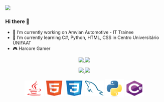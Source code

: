 <image src="https://github.com/renanmlima/renanmlima/blob/main/Welcome_renanmlima.png">

### Hi there 👋

- 🔭 I’m currently working on Amvian Automotive - IT Trainee
- 🌱 I’m currently learning C#, Python, HTML, CSS in Centro Universitário UNIFAAT
- 🎮 Harcore Gamer
 
<div align="center">
  <a href="https://github.com/renanmlima">
  <img height="160em" src="https://github-readme-stats.vercel.app/api?username=paulojesus85&show_icons=true&theme=dark&include_all_commits=true&count_private=true"/>
  <img height="160em" src="https://github-readme-stats.vercel.app/api/top-langs/?username=paulojesus85&layout=compact&langs_count=7&theme=dark"/>
</div> 
  
 </p> 
 
<div style="display: inline_block" align="center">
<a href="https://www.linkedin.com/in/renan-lima-3287b317b/" target="_blank"><img src="https://img.shields.io/badge/linkedin-%230077B5.svg?&style=for-the-badge&logo=linkedin&logoColor=white" target="_blank"> </a>
<a href="https://www.instagram.com/renan_mmlima/" target="_blank"><img src= "https://img.shields.io/badge/instagram-%23E4405F.svg?&style=for-the-badge&logo=instagram&logoColor=white" target="_blank"> </a>
</div>
 

  <div style="display: inline_block" align = "center"><br>
  <img align="center" alt="Renan-Java" height="50" width="60" src="https://raw.githubusercontent.com/devicons/devicon/master/icons/java/java-plain.svg">
  <img align="center" alt="Renan-HTML" height="50" width="60" src="https://raw.githubusercontent.com/devicons/devicon/master/icons/html5/html5-original.svg">
  <img align="center" alt="Renan-CSS" height="50" width="60" src="https://raw.githubusercontent.com/devicons/devicon/master/icons/css3/css3-original.svg">
  <img align="center" alt="Renan-SQL" height="50" width="60" src="https://raw.githubusercontent.com/devicons/devicon/master/icons/mysql/mysql-original.svg">
  <img align="center" alt="Renan-Python" height="60" width="60" src="https://raw.githubusercontent.com/devicons/devicon/master/icons/python/python-original.svg">
  <img align="center" alt="Renan-Csharp" height="50" width="60" src="https://raw.githubusercontent.com/devicons/devicon/master/icons/csharp/csharp-original.svg"> </div>
